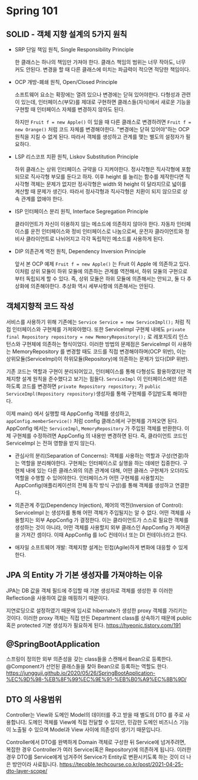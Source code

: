 # Spring 101

## SOLID - 객체 지향 설계의 5가지 원칙
* SRP 단일 책임 원칙, Single Responsibility Principle

    한 클래스는 하나의 책임만 가져야 한다. 클래스 책임의 범위는 너무 작아도, 너무 커도 안된다. 변경을 할 때 다른 클래스에 미치는 파급력이 적으면 적당한 책임이다.

* OCP 개방-폐쇄 원칙, Open/Closed Principle

    소프트웨어 요소는 확장에는 열려 있으나 변경에는 닫혀 있어야한다. 다형성과 관련이 있는데, 인터페이스(부모)를 제대로 구현하면 클래스들(자식)에서 새로운 기능을 구현할 때 인터페이스 자체를 변경하지 않아도 된다. 

    하지만 `Fruit f = new Apple()` 이 있을 때 다른 클래스로 변경하려면 `Fruit f = new Orange()` 처럼 코드 자체를 변경해야한다. "변경에는 닫혀 있어야"하는 OCP 원칙을 지킬 수 없게 된다. 따라서 객체를 생성하고 관계를 맺는 별도의 설정자가 필요하다.

* LSP 리스코프 치환 원칙, Liskov Substitution Principle

    하위 클래스는 상위 인터페이스 규약을 다 지켜야한다. 정사각형은 직사각형에 포함되므로 직사각형 부모를 둔다고 하자. 이후 height 를 늘리는 함수를 제작한다면 직사각형 객체는 문제가 없지만 정사각형은 width 와 height 이 달라지므로 넓이를 계산할 때 문제가 생긴다. 따라서 정사각형과 직사각형은 치환이 되지 않으므로 상속 관계를 없애야 한다.

* ISP 인터페이스 분리 원칙, Interface Segregation Principle

    클라이언트가 자신이 이용하지 않는 메소드에 의존하지 않아야 한다. 자동차 인터페이스를 운전 인터페이스와 정비 인터페이스로 나눔으로써, 운전자 클라이언트와 정비사 클라이언트로 나뉘어지고 각각 독립적인 메소드를 사용하게 된다.

* DIP 의존관계 역전 원칙, Dependency Inversion Principle

    앞서 본 OCP 예제 `Fruit f = new Apple()` 는 Fruit 이 Apple 에 의존하고 있다. 이처럼 상위 모듈이 하위 모듈에 의존하는 관계를 역전해서, 하위 모듈의 구현으로부터 독립되게 할 수 있다. 즉, 상위 모듈은 하위 모듈에 의존해서는 안되고, 둘 다 추상화에 의존해야한다. 추상화 역시 세부사항에 의존해서는 안된다.

## 객체지향적 코드 작성
서비스를 사용하기 위해 기존에는 `Service Service = new ServiceImpl();` 처럼 직접 인터페이스와 구현체를 가져와야했다. 또한 ServiceImpl 구현체 내에도 `private final Repository repository = new MemoryRepository();` 로 레포지토리 인스턴스와 구현체에 의존하는 형식이었다. 이러한 방법의 문제점은 ServiceImpl 이 사용하는 MemoryRepository 를 변경할 때도 코드를 직접 변경해야하며(OCP 위반), 이는 상위모듈(ServiceImpl)이 하위모듈(Repository)에 의존하는 문제가 있다(DIP 위반).

기존 코드는 역할과 구현이 분리되어있고, 인터페이스를 통해 다형성도 활용하였지만 객체지향 설계 원칙을 준수했다고 보기는 힘들다. `ServiceImpl` 이 인터페이스에만 의존하도록 코드를 변경하면 `private Repository repository;` 가 `public ServiceImpl(Repository repository)`생성자를 통해 구현체를 주입받도록 해야한다. 

이제 main() 에서 실행할 때 AppConfig 객체를 생성하고, `appConfig.memberService()` 처럼 config 클래스에서 구현체를 가져오면 된다. AppConfig 에서는 `ServiceImpl`, `MemoryRepository` 가 주입된 객체를 반환한다. 이제 구현체를 수정하려면 AppConfig 의 내용만 변경하면 된다. 즉, 클라이언트 코드인 ServiceImpl 는 전혀 영향을 받지 않는다.

* 관심사의 분리(Separation of Concerns): 객체를 사용하는 역할과 구성(연결)하는 역할을 분리해야한다. 구현체는 인터페이스로 실행을 하는 데에만 집중한다. 구현체 내에 있는 다른 클래스와의 의존 관계에 대해, 어떤 클래스 구현체가 오더라도 역할을 수행할 수 있어야한다. 인터페이스가 어떤 구현체를 사용할지는 AppConfig(애플리케이션의 전체 동작 방식 구성)를 통해 객체를 생성하고 연결한다.

* 의존관계 주입(Dependency Injection), 제어의 역전(Inversion of Control): ServiceImpl 는 생성자를 통해 어떤 객체가 주입될지는 알 수 없다. 어떤 객체를 사용할지는 외부 AppConfig 가 결정한다. 이는 클라이언트가 스스로 필요한 객체를 생성하는 것이 아니라, 어떤 객체를 사용할지 외부 클래스인 AppConfig 가 제어권을 가져간 셈이다. 이때 AppConfig 를 IoC 컨테이너 또는 DI 컨테이너라고 한다.

* 애자일 소프트웨어 개발: 객체지향 설계는 민첩(Agile)하게 변화에 대응할 수 있게 한다.

## JPA 의 Entity 가 기본 생성자를 가져야하는 이유
JPA는 DB 값을 객체 필드에 주입할 때 기본 생성자로 객체를 생성한 후 이러한 Reflection을 사용하여 값을 매핑하기 때문이다.

지연로딩으로 설정하였기 때문에 임시로 hibernate가 생성한 proxy 객체를 가리키는 것이다. 이러한 proxy 객체는 직접 만든 Department class를 상속하기 때문에 public 혹은 protected 기본 생성자가 필요하게 된다. 
https://hyeonic.tistory.com/191

## @SpringBootApplication
스프링이 정의한 외부 의존성을 갖는 class들을 스캔해서 Bean으로 등록한다. @Component가 선언된 클래스들을 찾아 Bean으로 등록하는 역할도 한다.
https://jungguji.github.io/2020/05/26/SpringBootApplication-%EC%9D%98-%EB%8F%99%EC%9E%91-%EB%B0%A9%EC%8B%9D/

## DTO 의 사용범위
Controller는 View와 도메인 Model의 데이터를 주고 받을 때 별도의 DTO 를 주로 사용합니다. 도메인 객체를 View에 직접 전달할 수 있지만, 민감한 도메인 비즈니스 기능이 노출될 수 있으며 Model과 View 사이에 의존성이 생기기 때문입니다. 

Controller에서 DTO를 완벽하게 Domain 객체로 구성한 뒤 Service에 넘겨주려면, 복잡한 경우 Controller가 여러 Service(혹은 Repository)에 의존하게 됩니다. 이러한 경우 DTO를 Service에게 넘겨주어 Service가 Entity로 변환시키도록 하는 것이 더 나은 방안이라 사료됩니다.
https://tecoble.techcourse.co.kr/post/2021-04-25-dto-layer-scope/

